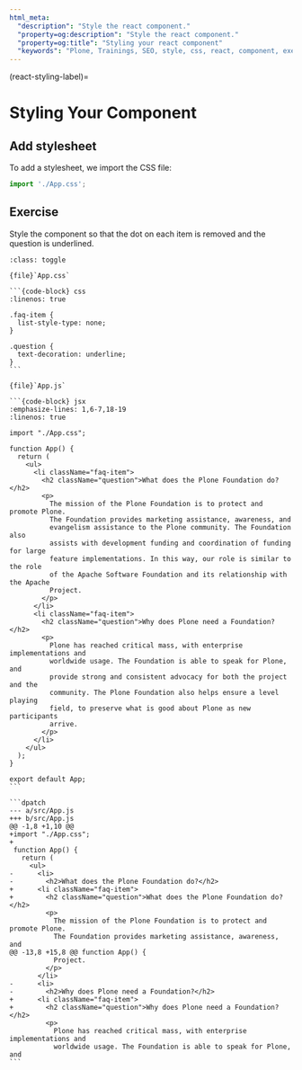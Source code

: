 ```yaml
---
html_meta:
  "description": "Style the react component."
  "property=og:description": "Style the react component."
  "property=og:title": "Styling your react component"
  "keywords": "Plone, Trainings, SEO, style, css, react, component, exercise, solution"
---
```


(react-styling-label)=

# Styling Your Component

## Add stylesheet

To add a stylesheet, we import the CSS file:

```jsx
import './App.css';
```

## Exercise

Style the component so that the dot on each item is removed and the question is underlined.

````{admonition} Solution
:class: toggle

{file}`App.css`

```{code-block} css
:linenos: true

.faq-item {
  list-style-type: none;
}

.question {
  text-decoration: underline;
}
```

{file}`App.js`

```{code-block} jsx
:emphasize-lines: 1,6-7,18-19
:linenos: true

import "./App.css";

function App() {
  return (
    <ul>
      <li className="faq-item">
        <h2 className="question">What does the Plone Foundation do?</h2>
        <p>
          The mission of the Plone Foundation is to protect and promote Plone.
          The Foundation provides marketing assistance, awareness, and
          evangelism assistance to the Plone community. The Foundation also
          assists with development funding and coordination of funding for large
          feature implementations. In this way, our role is similar to the role
          of the Apache Software Foundation and its relationship with the Apache
          Project.
        </p>
      </li>
      <li className="faq-item">
        <h2 className="question">Why does Plone need a Foundation?</h2>
        <p>
          Plone has reached critical mass, with enterprise implementations and
          worldwide usage. The Foundation is able to speak for Plone, and
          provide strong and consistent advocacy for both the project and the
          community. The Plone Foundation also helps ensure a level playing
          field, to preserve what is good about Plone as new participants
          arrive.
        </p>
      </li>
    </ul>
  );
}

export default App;
```

```dpatch
--- a/src/App.js
+++ b/src/App.js
@@ -1,8 +1,10 @@
+import "./App.css";
+
 function App() {
   return (
     <ul>
-      <li>
-        <h2>What does the Plone Foundation do?</h2>
+      <li className="faq-item">
+        <h2 className="question">What does the Plone Foundation do?</h2>
         <p>
           The mission of the Plone Foundation is to protect and promote Plone.
           The Foundation provides marketing assistance, awareness, and
@@ -13,8 +15,8 @@ function App() {
           Project.
         </p>
       </li>
-      <li>
-        <h2>Why does Plone need a Foundation?</h2>
+      <li className="faq-item">
+        <h2 className="question">Why does Plone need a Foundation?</h2>
         <p>
           Plone has reached critical mass, with enterprise implementations and
           worldwide usage. The Foundation is able to speak for Plone, and
```
````
